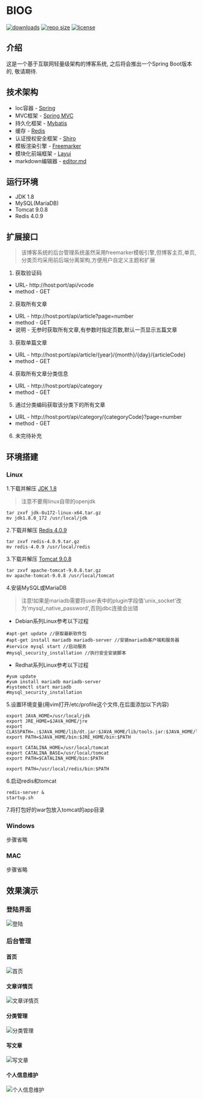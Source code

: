 # BlOG
[![downloads](https://img.shields.io/github/downloads/wormhole1996/blog/total.svg)](https://github.com/wormhole1996/blog/releases)
[![repo size](https://img.shields.io/github/repo-size/wormhole1996/blog.svg)](https://github.com/wormhole1996/blog/archive/master.zip)
[![license](https://img.shields.io/github/license/mashape/apistatus.svg)](https://github.com/wormhole1996/blog/blob/dev/LICENSE)

## 介绍
这是一个基于互联网轻量级架构的博客系统, 之后将会推出一个Spring Boot版本的, 敬请期待.

## 技术架构
* Ioc容器 - [Spring](https://spring.io/projects/spring-framework)
* MVC框架 - [Spring MVC](https://spring.io/projects/spring-framework)
* 持久化框架 - [Mybatis](http://www.mybatis.org/mybatis-3/)
* 缓存 - [Redis](https://redis.io/)
* 认证授权安全框架 - [Shiro](http://shiro.apache.org/)
* 模板渲染引擎 - [Freemarker](https://freemarker.apache.org/)
* 模块化前端框架 - [Layui](https://www.layui.com/)
* markdown编辑器 - [editor.md](http://pandao.github.io/editor.md/examples/)

## 运行环境
* JDK 1.8
* MySQL(MariaDB)
* Tomcat 9.0.8
* Redis 4.0.9

## 扩展接口
>该博客系统的后台管理系统虽然采用freemarker模板引擎,但博客主页,单页,分类页均采用前后端分离架构,方便用户自定义主题和扩展
1. 获取验证码
* URL- http://host:port/api/vcode
* method - GET
2. 获取所有文章
* URL - http://host:port/api/article?page=number
* method - GET
* 说明 - 无参时获取所有文章,有参数时指定页数,默认一页显示五篇文章
3. 获取单篇文章
* URL - http://host:port/api/article/{year}/{month}/{day}/{articleCode}
* method - GET
4. 获取所有文章分类信息
* URL - http://host:port/api/category
* method - GET
5. 通过分类编码获取该分类下的所有文章
* URL - http://host:port/api/category/{categoryCode}?page=number
* method - GET
6. 未完待补充

## 环境搭建
### Linux
1.下载并解压 [JDK 1.8](https://www.oracle.com/technetwork/java/javase/downloads/jdk8-downloads-2133151.html)
>注意不要用linux自带的openjdk
```
tar zxvf jdk-8u172-linux-x64.tar.gz
mv jdk1.8.0_172 /usr/local/jdk
```
2.下载并解压 [Redis 4.0.9](http://www.redis.cn/download.html)
```
tar zxvf redis-4.0.9.tar.gz
mv redis-4.0.9 /usr/local/redis
```
3.下载并解压 [Tomcat 9.0.8](https://tomcat.apache.org/download-90.cgi)
```
tar zxvf apache-tomcat-9.0.8.tar.gz
mv apache-tomcat-9.0.8 /usr/local/tomcat
```
4.安装MySQL或MariaDB
>注意!如果是mariadb需要将user表中的plugin字段值'unix_socket'改为'mysql_native_password',否则jdbc连接会出错
* Debian系列Linux参考以下过程
```
#apt-get update //获取最新软件包
#apt-get install mariadb mariadb-server //安装mariadb客户端和服务器
#service mysql start //启动服务
#mysql_security_installation //执行安全安装脚本
```
* Redhat系列Linux参考以下过程
```
#yum update
#yum install mariadb mariadb-server
#systemctl start mariadb
#mysql_security_installation
```
5.设置环境变量(用vim打开/etc/profile这个文件,在后面添加以下内容)
```
export JAVA_HOME=/usr/local/jdk
export JRE_HOME=$JAVA_HOME/jre
export CLASSPATH=.:$JAVA_HOME/lib/dt.jar:$JAVA_HOME/lib/tools.jar:$JAVA_HOME/lib:$JRE_HOME/lib:$CLASSPATH
export PATH=$JAVA_HOME/bin:$JRE_HOME/bin:$PATH

export CATALINA_HOME=/usr/local/tomcat
export CATALINA_BASE=/usr/local/tomcat
export PATH=$CATALINA_HOME/bin:$PATH

export PATH=/usr/local/redis/bin:$PATH
```
6.启动redis和tomcat
```
redis-server &
startup.sh
```
7.将打包好的war包放入tomcat的app目录
### Windows
步骤省略
### MAC
步骤省略

## 效果演示
### 登陆界面
![登陆](img/login.png)
### 后台管理
#### 首页
![首页](img/index.png)
#### 文章详情页
![文章详情页](img/article.png)
#### 分类管理
![分类管理](img/category.png)
#### 写文章
![写文章](img/write.png)
#### 个人信息维护
![个人信息维护](img/personal.png)






